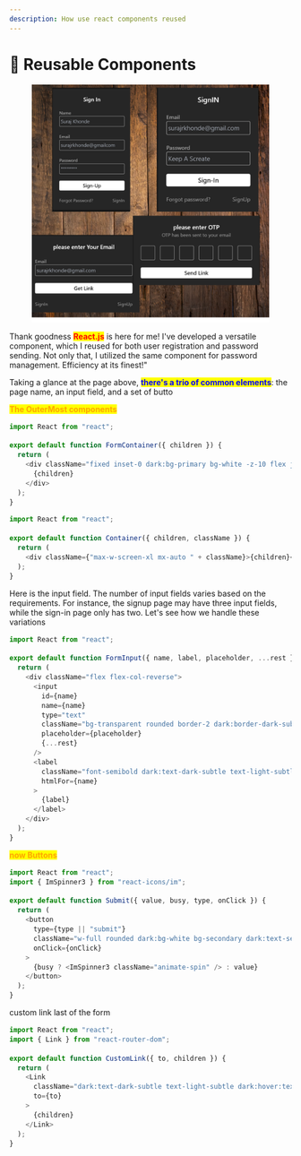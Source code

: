 ```yaml
---
description: How use react components reused
---
```


# 💚 Reusable Components

<figure><img src="../../../../.gitbook/assets/signIn (1).png" alt=""><figcaption></figcaption></figure>

Thank goodness <mark style="color:red;">**React.js**</mark> is here for me! I've developed a versatile component, which I reused for both user registration and password sending. Not only that, I utilized the same component for password management. Efficiency at its finest!"

Taking a glance at the page above, <mark style="color:blue;">**there's a trio of common elements**</mark>: the page name, an input field, and a set of butto

<mark style="color:orange;">**The OuterMost components**</mark>

```javascript
import React from "react";

export default function FormContainer({ children }) {
  return (
    <div className="fixed inset-0 dark:bg-primary bg-white -z-10 flex justify-center items-center">
      {children}
    </div>
  );
}


```

```javascript
import React from "react";

export default function Container({ children, className }) {
  return (
    <div className={"max-w-screen-xl mx-auto " + className}>{children}</div>
  );
}

```

Here is the input field. The number of input fields varies based on the requirements. For instance, the signup page may have three input fields, while the sign-in page only has two. Let's see how we handle these variations

```javascript
import React from "react";

export default function FormInput({ name, label, placeholder, ...rest }) {
  return (
    <div className="flex flex-col-reverse">
      <input
        id={name}
        name={name}
        type="text"
        className="bg-transparent rounded border-2 dark:border-dark-subtle border-light-subtle dark:focus:border-white focus:border-primary w-full text-lg outline-none p-1 dark:text-white peer transition"
        placeholder={placeholder}
        {...rest}
      />
      <label
        className="font-semibold dark:text-dark-subtle text-light-subtle dark:peer-focus:text-white peer-focus:text-primary transition self-start"
        htmlFor={name}
      >
        {label}
      </label>
    </div>
  );
}

```

<mark style="color:orange;">**now Buttons**</mark>

```javascript
import React from "react";
import { ImSpinner3 } from "react-icons/im";

export default function Submit({ value, busy, type, onClick }) {
  return (
    <button
      type={type || "submit"}
      className="w-full rounded dark:bg-white bg-secondary dark:text-secondary text-white hover:bg-opacity-90 transition font-semibold text-lg cursor-pointer h-10 flex items-center justify-center"
      onClick={onClick}
    >
      {busy ? <ImSpinner3 className="animate-spin" /> : value}
    </button>
  );
}

```

custom link last of the form&#x20;

```javascript
import React from "react";
import { Link } from "react-router-dom";

export default function CustomLink({ to, children }) {
  return (
    <Link
      className="dark:text-dark-subtle text-light-subtle dark:hover:text-white hover:text-primary transition"
      to={to}
    >
      {children}
    </Link>
  );
}
```
